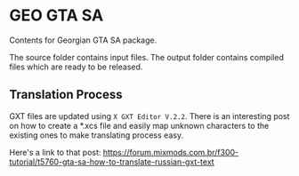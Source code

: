 # GEO GTA SA
Contents for Georgian GTA SA package.

The source folder contains input files. The output folder contains compiled files which are ready to be released.

## Translation Process
GXT files are updated using `X GXT Editor V.2.2`. There is an interesting post on how to create a *.xcs file and easily map unknown characters to the existing ones to make translating process easy. 

Here's a link to that post: https://forum.mixmods.com.br/f300-tutorial/t5760-gta-sa-how-to-translate-russian-gxt-text